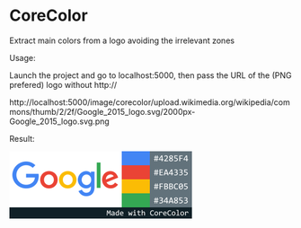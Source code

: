 # CoreColor
Extract main colors from a logo avoiding the irrelevant zones

Usage:

Launch the project and go to localhost:5000, then pass the URL of the (PNG prefered) logo without http://

http://localhost:5000/image/corecolor/upload.wikimedia.org/wikipedia/commons/thumb/2/2f/Google_2015_logo.svg/2000px-Google_2015_logo.svg.png

Result:

![Result](/sample1.png)
